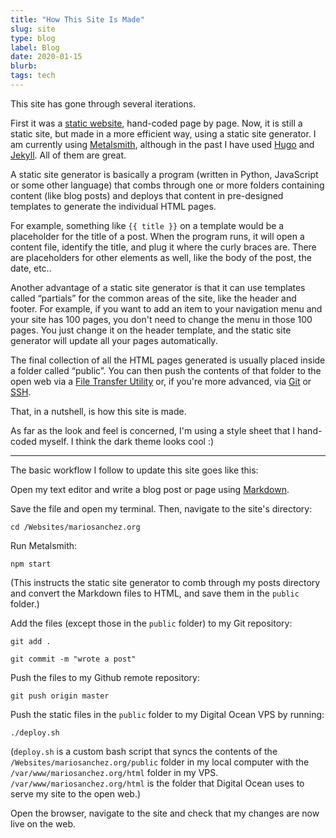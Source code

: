 ```yaml
---
title: "How This Site Is Made"
slug: site
type: blog
label: Blog
date: 2020-01-15
blurb: 
tags: tech
---
```


This site has gone through several iterations. 

First it was a [static website](https://techterms.com/definition/staticwebsite), hand-coded page by page. Now, it is still a static site, but made in a more efficient way, using a static site generator. I am currently using [Metalsmith](https://metalsmith.io), although in the past I have used [Hugo](https:gohugo.io) and [Jekyll](https://jekyllrb.com). All of them are great.

A static site generator is basically a program (written in Python, JavaScript or some other language) that combs through one or more folders containing content (like blog posts) and deploys that content in pre-designed templates to generate the individual HTML pages. 

For example, something like <code>{{ title }}</code> on a template would be a placeholder for the title of a post. When the program runs, it will open a content file, identify the title, and plug it where the curly braces are. There are placeholders for other elements as well, like the body of the post, the date, etc..

Another advantage of a static site generator is that it can use templates called &ldquo;partials&rdquo; for the common areas of the site, like the header and footer. For example, if you want to add an item to your navigation menu and your site has 100 pages, you don't need to change the menu in those 100 pages. You just change it on the header template, and the static site generator will update all your pages automatically.

The final collection of all the HTML pages generated is usually placed inside a folder called &ldquo;public&rdquo;. You can then push the contents of that folder to the open web via a [File Transfer Utility](https://filezilla-project.org/) or, if you're more advanced, via [Git](https://git-scm.com/) or [SSH](https://en.wikipedia.org/wiki/Secure_Shell).

That, in a nutshell, is how this site is made.

As far as the look and feel is concerned, I'm using a style sheet that I hand-coded myself. I think the dark theme looks cool :)

--------

The basic workflow I follow to update this site goes like this:

Open my text editor and write a blog post or page using [Markdown](https://daringfireball.net/projects/markdown/).

Save the file and open my terminal. Then, navigate to the site's directory:

`cd /Websites/mariosanchez.org`

Run Metalsmith: 

`npm start` 

(This instructs the static site generator to comb through my posts directory and convert the Markdown files to HTML, and save them in the `public` folder.)

Add the files (except those in the `public` folder) to my Git repository:

`git add .`

`git commit -m "wrote a post"`

Push the files to my Github remote repository: 

`git push origin master`

Push the static files in the `public` folder to my Digital Ocean VPS by running: 

`./deploy.sh` 

(`deploy.sh` is a custom bash script that syncs the contents of the `/Websites/mariosanchez.org/public` folder in my local computer with the `/var/www/mariosanchez.org/html` folder in my VPS. `/var/www/mariosanchez.org/html` is the folder that Digital Ocean uses to serve my site to the open web.)

Open the browser, navigate to the site and check that my changes are now live on the web.

